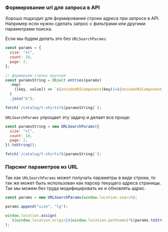 ### Формирование url для запроса в API

Хорошо подходит для формирования строки адреса при запросе в API. Например если нужно сделать запрос с фильтрами или другими параметрами поиска.

Если мы будем делать это без `URLSearchParams`:

```js
const params = {
  size: "xl",
  count: 10,
  page: 2,
};

// формируем строку вручную
const paramsString = Object.entries(params)
  .map(
    ([key, value]) => `${encodeURIComponent(key)}=${encodeURIComponent(value)}`
  )
  .join("&");

fetch(`/catalog/t-shirts?${paramsString}`);
```

`URLSearchParams` упрощает эту задачу и делает все проще:

```js
const paramsString = new URLSearchParams({
  size: "xl",
  count: 10,
  page: 2,
}).toString();

fetch(`/catalog/t-shirts?${paramsString}`);
```

### Парсинг параметров из URL

Так как `URLSearchParams` может получать параметры в виде строки, то так же может быть использован как парсер текущего адреса страницы. Так мы можем без труда модифицировать их и обновлять адрес.

```js
const params = new URLSearchParams(window.location.search);

params.append("size", "lg");

window.location.assign(
  `${window.location.origin}${window.location.pathname}?${params.toString()}`
);
```

